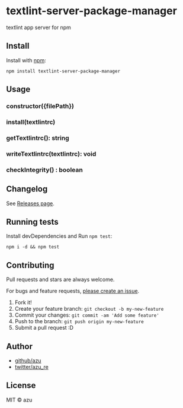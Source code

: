 # textlint-server-package-manager

textlint app server for npm

## Install

Install with [npm](https://www.npmjs.com/):

    npm install textlint-server-package-manager

## Usage

### constructor({filePath})

### install(textlintrc)

### getTextlintrc(): string
### writeTextlintrc(textlintrc): void

### checkIntegrity() : boolean

## Changelog

See [Releases page](https://github.com/packages/textlint-server-package-manager/releases).

## Running tests

Install devDependencies and Run `npm test`:

    npm i -d && npm test

## Contributing

Pull requests and stars are always welcome.

For bugs and feature requests, [please create an issue](https://github.com/packages/textlint-server-package-manager/issues).

1. Fork it!
2. Create your feature branch: `git checkout -b my-new-feature`
3. Commit your changes: `git commit -am 'Add some feature'`
4. Push to the branch: `git push origin my-new-feature`
5. Submit a pull request :D

## Author

- [github/azu](https://github.com/azu)
- [twitter/azu_re](https://twitter.com/azu_re)

## License

MIT © azu
